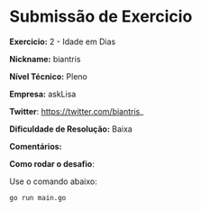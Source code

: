 # Submissão de Exercicio

**Exercicio:** 2 - Idade em Dias

**Nickname:** biantris

**Nível Técnico:** Pleno

**Empresa:** askLisa

**Twitter**: https://twitter.com/biantris_

**Dificuldade de Resolução:** Baixa

**Comentários:** 

**Como rodar o desafio**:

Use o comando abaixo:
```bash
go run main.go
```